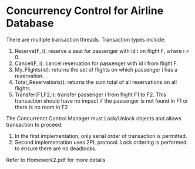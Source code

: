 # Concurrency Control for Airline Database

There are multiple transaction threads. Transaction types include:
1) Reserve(F, i): reserve a seat for passenger with id i on flight F, where i > 0.
2) Cancel(F, i): cancel reservation for passenger with id i from flight F.
3) My_Flights(id): returns the set of flights on which passenger i has a reservation.
4) Total_Reservations(): returns the sum total of all reservations on all flights.
5) Transfer(F1,F2,i): transfer passenger i from flight F1 to F2. This transaction should have no impact if the passenger is not found in F1 or there is no room in F2

The Concurrenct Control Manager must Lock/Unlock objects and allows transaction to proceed.
1) In the first implementation, only serial order of transaction is permitted.
2) Second implementation uses 2PL protocol. Lock ordering is performed to ensure there are no deadlocks.

Refer to Homework2.pdf for more details 
